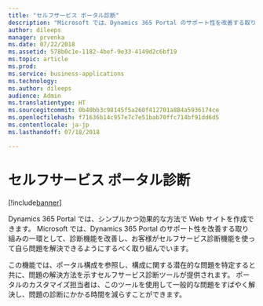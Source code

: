 ```yaml
---
title: "セルフサービス ポータル診断"
description: "Microsoft では、Dynamics 365 Portal のサポート性を改善する取り組みの一環として、診断機能を改善し、お客様がセルフサービス機能を使って自ら問題を解決できるようにするべく取り組んでいます。"
author: dileeps
manager: prvenka
ms.date: 07/22/2018
ms.assetid: 578b0c1e-1182-4bef-9e33-4149d2c6bf19
ms.topic: article
ms.prod: 
ms.service: business-applications
ms.technology: 
ms.author: dileeps
audience: Admin
ms.translationtype: HT
ms.sourcegitcommit: 0b40bb3c98145f5a260f412701a884a5936174ce
ms.openlocfilehash: f71636b14c957e7c7e51bab70ffc714bf91dd6d5
ms.contentlocale: ja-jp
ms.lasthandoff: 07/18/2018

---
```

#  <a name="self-service-portal-diagnostics"></a>セルフサービス ポータル診断

[!include[banner](../../../includes/banner.md)]

Dynamics 365 Portal では、シンプルかつ効果的な方法で Web サイトを作成できます。 Microsoft では、Dynamics 365 Portal のサポート性を改善する取り組みの一環として、診断機能を改善し、お客様がセルフサービス診断機能を使って自ら問題を解決できるようにするべく取り組んでいます。

この機能では、ポータル構成を参照し、構成に関する潜在的な問題を特定すると共に、問題の解決方法を示すセルフサービス診断ツールが提供されます。 ポータルのカスタマイズ担当者は、このツールを使用して一般的な問題をすばやく解決し、問題の診断にかかる時間を減らすことができます。

<!--
### Who uses this feature
This feature is intended for portal customizers.
## Status
### Development status
Generally available
#### Target timeframe
October 2018 or later
### Availability
Cloud
### Regional availability
Global
-->


